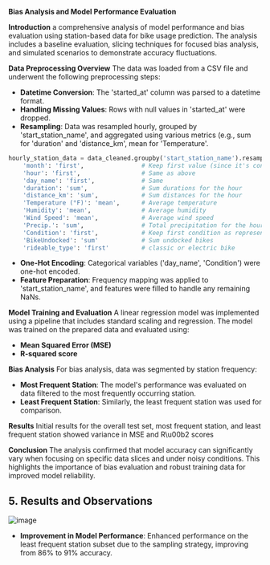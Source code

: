 **Bias Analysis and Model Performance Evaluation**

**Introduction**
 a comprehensive analysis of model performance and bias evaluation using station-based data for bike usage prediction. The analysis includes a baseline evaluation, slicing techniques for focused bias analysis, and simulated scenarios to demonstrate accuracy fluctuations.

**Data Preprocessing Overview**
The data was loaded from a CSV file and underwent the following preprocessing steps:
- **Datetime Conversion**: The 'started_at' column was parsed to a datetime format.
- **Handling Missing Values**: Rows with null values in 'started_at' were dropped.
- **Resampling**: Data was resampled hourly, grouped by 'start_station_name', and aggregated using various metrics (e.g., sum for 'duration' and 'distance_km', mean for 'Temperature'.

```python
hourly_station_data = data_cleaned.groupby('start_station_name').resample('h').agg({
    'month': 'first',                # Keep first value (since it's constant for each hour)
    'hour': 'first',                 # Same as above
    'day_name': 'first',             # Same
    'duration': 'sum',               # Sum durations for the hour
    'distance_km': 'sum',            # Sum distances for the hour
    'Temperature (°F)': 'mean',      # Average temperature
    'Humidity': 'mean',              # Average humidity
    'Wind Speed': 'mean',            # Average wind speed
    'Precip.': 'sum',                # Total precipitation for the hour
    'Condition': 'first',            # Keep first condition as representative
    'BikeUndocked': 'sum'            # Sum undocked bikes
    'rideable_type': 'first'         # classic or electric bike 
```

- **One-Hot Encoding**: Categorical variables ('day_name', 'Condition') were one-hot encoded.
- **Feature Preparation**: Frequency mapping was applied to 'start_station_name', and features were filled to handle any remaining NaNs.

**Model Training and Evaluation**
A linear regression model was implemented using a pipeline that includes standard scaling and regression. The model was trained on the prepared data and evaluated using:
- **Mean Squared Error (MSE)**
- **R-squared score**

**Bias Analysis**
For bias analysis, data was segmented by station frequency:
- **Most Frequent Station**: The model's performance was evaluated on data filtered to the most frequently occurring station.
- **Least Frequent Station**: Similarly, the least frequent station was used for comparison.

**Results**
Initial results for the overall test set, most frequent station, and least frequent station showed variance in MSE and R\u00b2 scores


**Conclusion**
The analysis confirmed that model accuracy can significantly vary when focusing on specific data slices and under noisy conditions. This highlights the importance of bias evaluation and robust training data for improved model reliability.


## 5. Results and Observations

![image](https://github.com/user-attachments/assets/f115e4ff-ec1e-469a-a31a-95b32853f6b5)

- **Improvement in Model Performance**:
   Enhanced performance on the least frequent station subset due to the sampling strategy, improving from 86% to 91% accuracy.



